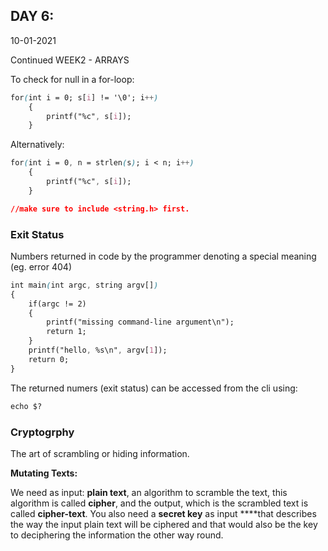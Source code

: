 ## DAY 6:

10-01-2021

Continued WEEK2 - ARRAYS

To check for null in a for-loop:

```css
for(int i = 0; s[i] != '\0'; i++)
    {
        printf("%c", s[i]);
    }
```

Alternatively:

```css
for(int i = 0, n = strlen(s); i < n; i++)
    {
        printf("%c", s[i]);
    }

//make sure to include <string.h> first.
```

### Exit Status

Numbers returned in code by the programmer denoting a special meaning (eg. error 404)

```css
int main(int argc, string argv[])
{
    if(argc != 2)
    {
        printf("missing command-line argument\n");
        return 1;
    }
    printf("hello, %s\n", argv[1]);
    return 0;
}
```

The returned numers (exit status) can be accessed from the cli using:

```css
echo $?
```

### Cryptogrphy

The art of scrambling or hiding information.

**Mutating Texts:**

We need as input: **plain text**, an algorithm to scramble the text, this algorithm is called **cipher**, and the output, which is the scrambled text is called **cipher-text**. You also need a **secret key** as input ****that describes the way the input plain text will be ciphered and that would also be the key to deciphering the information the other way round.

